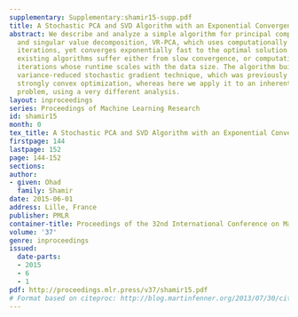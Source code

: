 ```yaml
---
supplementary: Supplementary:shamir15-supp.pdf
title: A Stochastic PCA and SVD Algorithm with an Exponential Convergence Rate
abstract: We describe and analyze a simple algorithm for principal component analysis
  and singular value decomposition, VR-PCA, which uses computationally cheap stochastic
  iterations, yet converges exponentially fast to the optimal solution. In contrast,
  existing algorithms suffer either from slow convergence, or computationally intensive
  iterations whose runtime scales with the data size. The algorithm builds on a recent
  variance-reduced stochastic gradient technique, which was previously analyzed for
  strongly convex optimization, whereas here we apply it to an inherently non-convex
  problem, using a very different analysis.
layout: inproceedings
series: Proceedings of Machine Learning Research
id: shamir15
month: 0
tex_title: A Stochastic PCA and SVD Algorithm with an Exponential Convergence Rate
firstpage: 144
lastpage: 152
page: 144-152
sections: 
author:
- given: Ohad
  family: Shamir
date: 2015-06-01
address: Lille, France
publisher: PMLR
container-title: Proceedings of the 32nd International Conference on Machine Learning
volume: '37'
genre: inproceedings
issued:
  date-parts:
  - 2015
  - 6
  - 1
pdf: http://proceedings.mlr.press/v37/shamir15.pdf
# Format based on citeproc: http://blog.martinfenner.org/2013/07/30/citeproc-yaml-for-bibliographies/
---
```

